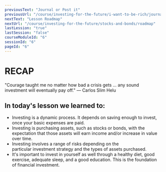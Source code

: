 ```yaml
---
previousText: "Journal or Post it"
previousUrl: "/course/investing-for-the-future/i-want-to-be-rich/journal-or-post-it"
nextText: "Lesson Roadmap"
nextUrl: "/course/investing-for-the-future/stocks-and-bonds/roadmap"
lastLession: "true"
lastSession: "false"
courseModuleId: "6"
sessionId: "6"
pageId: "6"
---
```



# RECAP

<sparkle-character-intro position="right" character="jen">
"Courage taught me no matter how bad a crisis gets ... any sound investment will eventually pay off." — Carlos Slim Helu
</sparkle-character-intro>

## In today's lesson we learned to: 
- Investing is a dynamic process. It depends on saving
enough to invest, once your basic expenses are paid.
- Investing is purchasing assets, such as stocks or bonds, with the
expectation that those assets will earn income and/or increase in value
over time.
- Investing involves a range of risks depending on the
particular investment strategy and the types of assets purchased.
- It's important to invest in yourself as well through a healthy diet, good
exercise, adequate sleep, and a good education. This is the foundation of
financial investment. 
